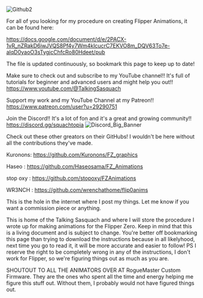 ![Github2](https://user-images.githubusercontent.com/16942638/200438105-87c73aae-12d4-4cbd-94c1-26c9be058a17.jpg)

For all of you looking for my procedure on creating Flipper Animations, it can be found here:

https://docs.google.com/document/d/e/2PACX-1vR_nZRakD6iwJVQS8Pf4y7Wm4klcucrC7EKVO8m_DQV63To7e-alqD0yaoO3sTygjcChfcRo80Hdeet/pub

The file is updated continuously, so bookmark this page to keep up to date!

Make sure to check out and subscribe to my YouTube channel!!  It's full of tutorials for beginner and advanced users and might help you out!!
https://www.youtube.com/@TalkingSasquach

Support my work and my YouTube Channel at my Patreon!!
https://www.patreon.com/user?u=29290751

Join the Discord!! It's a lot of fon and it's a great and growing community!!
https://discord.gg/squachtopia
![Discord_Big_Banner](https://user-images.githubusercontent.com/16942638/209476309-26e29053-a745-419b-9a15-abed4ac9aa4e.jpg)

Check out these other greators on their GitHubs!  I wouldn't be here without all the contributions they've made.

Kuronons: https://github.com/Kuronons/FZ_graphics

Haseo : https://github.com/Haseosama/FZ_Animations

stop oxy : https://github.com/stopoxy/FZAnimations

WR3NCH : https://github.com/wrenchathome/flip0anims

This is the hole in the internet where I post my things.  Let me know if you want a commission piece or anything.

This is home of the Talking Sasquach and where I will store the procedure I wrote up for making animations for the Flipper Zero.  Keep in mind that this is a living document and is subject to change.  You're better off bookmarking this page than trying to download the instructions because in all likelyhood, next time you go to read it, it will be more accurate and easier to follow!  PS I reserve the right to be completely wrong in any of the instructions, I don't work for Flipper, so we're figuring things out as much as you are.

SHOUTOUT TO ALL THE ANIMATORS OVER AT RogueMaster Custom Firmware.  They are the ones who spent all the time and energy helping me figure this stuff out.  Without them, I probably would not have figured things out.
